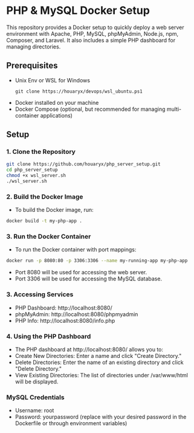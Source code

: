 # PHP & MySQL Docker Setup

This repository provides a Docker setup to quickly deploy a web server environment with Apache, PHP, MySQL, phpMyAdmin, Node.js, npm, Composer, and Laravel. It also includes a simple PHP dashboard for managing directories.

## Prerequisites
- Unix Env or WSL for Windows
  ```
  git clone https://houaryx/devops/wsl_ubuntu.ps1
  ```
- Docker installed on your machine
- Docker Compose (optional, but recommended for managing multi-container applications)

## Setup

### 1. Clone the Repository

```bash
git clone https://github.com/houaryx/php_server_setup.git
cd php_server_setup
chmod +x wsl_server.sh
./wsl_server.sh
`````
### 2. Build the Docker Image
- To build the Docker image, run:
```bash
docker build -t my-php-app .
```
### 3. Run the Docker Container
- To run the Docker container with port mappings:
```bash
docker run -p 8080:80 -p 3306:3306 --name my-running-app my-php-app

```
- Port 8080 will be used for accessing the web server.
- Port 3306 will be used for accessing the MySQL database.

### 3. Accessing Services
- PHP Dashboard: http://localhost:8080/
- phpMyAdmin: http://localhost:8080/phpmyadmin
- PHP Info: http://localhost:8080/info.php

### 4. Using the PHP Dashboard
- The PHP dashboard at http://localhost:8080/ allows you to:
- Create New Directories: Enter a name and click "Create Directory."
- Delete Directories: Enter the name of an existing directory and click "Delete Directory."
- View Existing Directories: The list of directories under /var/www/html will be displayed.
### MySQL Credentials
- Username: root
- Password: yourpassword (replace with your desired password in the Dockerfile or through environment variables)
